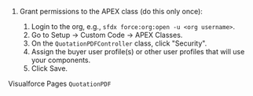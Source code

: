 1. Grant permissions to the APEX class (do this only once):

    1. Login to the org, e.g., `sfdx force:org:open -u <org username>`.
    1. Go to Setup -> Custom Code -> APEX Classes.
    1. On the `QuotationPDFController` class, click "Security".
    1. Assign the buyer user profile(s) or other user profiles that will use your components.
    1. Click Save.




Visualforce Pages
`QuotationPDF`